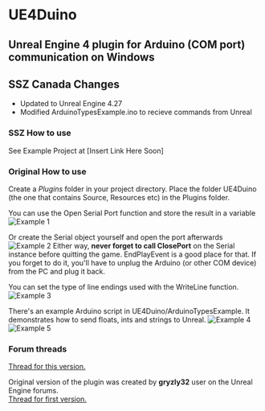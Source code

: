 # UE4Duino

## Unreal Engine 4 plugin for Arduino (COM port) communication on Windows


## SSZ Canada Changes

- Updated to Unreal Engine 4.27
- Modified ArduinoTypesExample.ino to recieve commands from Unreal

### SSZ How to use
See Example Project at [Insert Link Here Soon]


### Original How to use

Create a *Plugins* folder in your project directory. Place the folder UE4Duino (the one that contains Source, Resources etc) in the Plugins folder.

You can use the Open Serial Port function and store the result in a variable
![Example 1](UE4Duino/Example.jpg?raw=true "Example 1")

Or create the Serial object yourself and open the port afterwards
![Example 2](UE4Duino/Example2.jpg?raw=true "Example 2")
Either way, **never forget to call ClosePort** on the Serial instance before quitting the game. EndPlayEvent is a good place for that. If you forget to do it, you'll have to unplug the Arduino (or other COM device) from the PC and plug it back.

You can set the type of line endings used with the WriteLine function.
![Example 3](UE4Duino/Example3.JPG?raw=true "Example 3")

There's an example Arduino script in UE4Duino/ArduinoTypesExample. It demonstrates how to send floats, ints and strings to Unreal.
![Example 4](UE4Duino/Example4.JPG?raw=true "Example 4")
![Example 5](UE4Duino/Example5.JPG?raw=true "Example 5")

### Forum threads
[Thread for this version.](https://forums.unrealengine.com/showthread.php?148551-Free-Windows-only-UE4Duino-2-Arduino-(COM-port)-communication&p=728834#post728834)

Original version of the plugin was created by **gryzly32** user on the Unreal Engine forums.  
[Thread for first version.](https://forums.unrealengine.com/showthread.php?68643-UE4Duino-Arduino-to-UE4-plugin-Release!&highlight=ue4duino)

